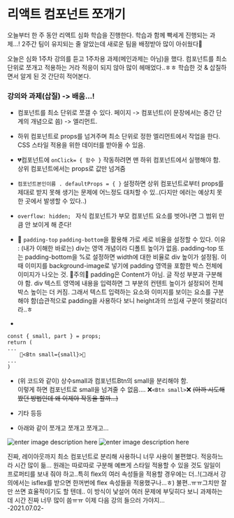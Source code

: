 # 리액트 컴포넌트 쪼개기
오늘부터 한 주 동안 리액트 심화 학습을 진행한다. 학습과 함께 빡세게 진행되는 과제...!
2주간 팀이 유지되는 줄 알았는데 새로운 팀을 배정받아 많이 아쉬웠다🙂

오늘은 심화 1주차 강의를 듣고 1주차용 과제(메인과제는 아님)을 했다.
컴포넌트를 최소 단위로 쪼개고 적용하는 거라 적응이 되지 않아 많이 헤매었다..ㅎㅎ
학습한 것 & 삽질하면서 알게 된 것 간단히 적어본다.
### 강의와 과제(삽질) -> 배움...!
+ 컴포넌트를 최소 단위로 쪼갤 수 있다. 페이지 -> 컴포넌트(이 문장에서는 중간 단계의 개념으로 씀) -> 엘리먼트.
+ 하위 컴포넌트로 props를 넘겨주며 최소 단위로 정한 엘리먼트에서 작업을 한다. CSS 스타일 적용을 위한 데이터를 받아올 수 있음.
+ 💔컴포넌트에 ```onClick= { 함수 }``` 작동하려면 맨 하위 컴포넌트에서 실행해야 함. 상위 컴포넌트에서는 props로 값만 넘겨줌
+ ```컴포넌트본인이름 . defaultProps = { }``` 설정하면 상위 컴포넌트로부터 props를 제대로 받지 못해 생기는 문제에 어느정도 대처할 수 있..(다지만 에러는 예상치 못한 곳에서 발생할 수 있다..)

+ ```overflow: hidden; ``` 자식 컴포넌트가 부모 컴포넌트 요소를  벗어나면 그 범위 만큼 안 보이게 해 준다!
+ 💛 ```padding-top``` ```padding-bottom```을 활용해 가로 세로 비율을 설정할 수 있다.
	이유 : (내가 이해한 바로는) div는 영역 개념이라 디폴트 높이가 없음. padding-top 또는 padding-bottom을 %로 설정하면 width에 대한 비율로 div 높이가 설정됨. 이 때 이미지를 background-image로 넣기에 padding 영역을 포함한 박스 전체에 이미지가 나오는 것. 
	🤍주의🤍 padding은 Content가 아님. 글 작성 부분과 구분해야 함. div 텍스트 영역에 내용을 입력하면 그 부분의 컨텐트 높이가 설정되어 전체 박스 높이는 더 커짐. 그래서 텍스트 입력하는 요소와 이미지를 보이는 요소를 구분해야 함(습관적으로 padding을 사용하다 보니 height과의 쓰임새 구분이 헷갈리더라..ㅎ

+
```
const { small, part } = props;
return (
...
	👊<Btn small={small}>👊
...
)
```
+ (위 코드와 같이) 상수small과 컴포넌트Btn의 small을 분리해야 함.    
  이렇게 하면 컴포넌트로 small을 넘겨줄 수 없음.... ❌``` <Btn small> ```❌
~~(아까 시도해봤던 방법인데 왜 이제야 작동을 할까...)~~

+ 기타 등등
+ 아래와 같이 쪼개고 쪼개고 쪼개고...


![enter image description here](https://lh3.googleusercontent.com/pw/AM-JKLVEPAyrcqase4ELXkw6i9dMhDhOLr6pta-C6iknRyO1DM1OE5taMVEtDfwsw6oy4Z0wauV-OcB81Jq8d5rkAvxGwj6WXfwvi1LXk4V7Ms2W0MRod54C7RFwAA9iBAS8sMrSCfQQToG5PuR5ZrTab5nv=w782-h815-no?authuser=0)
![enter image description here](https://lh3.googleusercontent.com/pw/AM-JKLWZn852hNtzHFVI9LhPZ02t0rF1GgDS50lYVMWW4_WH-ikoeoT57ebfLEusrFOyGWCCITTPRoATNmUvFsj75Q8Cdr1VNGliM5wcdHbq5PlIaOqottggMlc3kNLQ0DjWKtAxLK4LTU2TzqcsVIIuaQaF=w774-h656-no?authuser=0)

진짜, 레이아웃까지 최소 컴포넌트로 분리해 사용하니 너무 사용이 불편했다. 적응하느라 시간 많이 듦... 원래는 따로따로 구분해 예쁘게 스타일 적용할 수 있을 것도 일일이 프로퍼티를 보내 줘야 하고..특히 flex의 여러 속성들을 적용할 경우에는 더..!(그래서 강의에서는 isflex를 받으면 한꺼번에 flex 속성들을 적용했구나...ㅎ) 
불편..ㅠㅠ그치만 잘만 쓰면 효율적이기도 할 텐데..
이 방식이 낯설어 여러 문제에 부딪히다 보니 과제하는데 시간 진짜 너무 많이 씀ㅠㅠ
이제 다음 강의 들으러 가야지...     
-2021.07.02-
